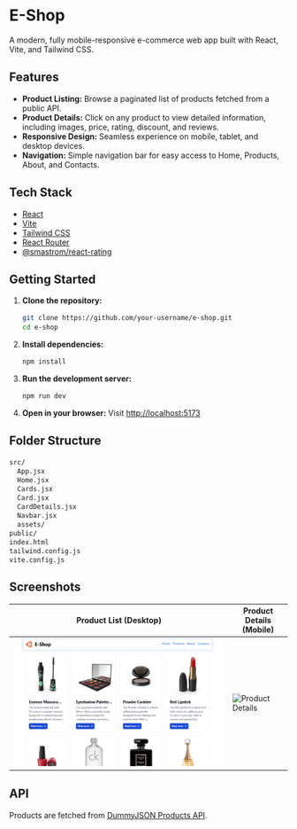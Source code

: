 # E-Shop

A modern, fully mobile-responsive e-commerce web app built with React, Vite, and Tailwind CSS.

## Features

- **Product Listing:** Browse a paginated list of products fetched from a public API.
- **Product Details:** Click on any product to view detailed information, including images, price, rating, discount, and reviews.
- **Responsive Design:** Seamless experience on mobile, tablet, and desktop devices.
- **Navigation:** Simple navigation bar for easy access to Home, Products, About, and Contacts.

## Tech Stack

- [React](https://react.dev/)
- [Vite](https://vitejs.dev/)
- [Tailwind CSS](https://tailwindcss.com/)
- [React Router](https://reactrouter.com/)
- [@smastrom/react-rating](https://www.npmjs.com/package/@smastrom/react-rating)

## Getting Started

1. **Clone the repository:**
   ```sh
   git clone https://github.com/your-username/e-shop.git
   cd e-shop
   ```

2. **Install dependencies:**
   ```sh
   npm install
   ```

3. **Run the development server:**
   ```sh
   npm run dev
   ```

4. **Open in your browser:**
   Visit [http://localhost:5173](http://localhost:5173)

## Folder Structure

```
src/
  App.jsx
  Home.jsx
  Cards.jsx
  Card.jsx
  CardDetails.jsx
  Navbar.jsx
  assets/
public/
index.html
tailwind.config.js
vite.config.js
```

## Screenshots

| Product List (Desktop) | Product Details (Mobile) |
|------------------------|--------------------------|
| ![Product List](src/assets/window.png) | ![Product Details](src/assets/mobile.svg) |

## API

Products are fetched from [DummyJSON Products API](https://dummyjson.com/products).

